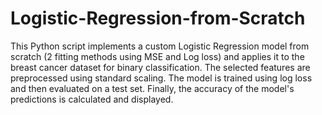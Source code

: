 # Logistic-Regression-from-Scratch
This Python script implements a custom Logistic Regression model from scratch (2 fitting methods using MSE and Log loss) and applies it to the breast cancer dataset for binary classification. The selected features are preprocessed using standard scaling. The model is trained using log loss and then evaluated on a test set. Finally, the accuracy of the model's predictions is calculated and displayed.
